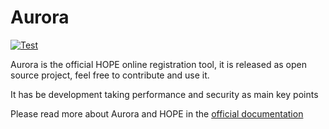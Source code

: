 # Aurora

[![Test](https://github.com/unicef/hope-aurora/actions/workflows/test.yml/badge.svg)](https://github.com/unicef/hope-aurora/actions/workflows/test.yml)


Aurora is the official HOPE online registration tool, it is released as open source project, feel free to contribute and use it. 

It has be development taking performance and security as main key points 

Please read more about Aurora and HOPE in the [official documentation](https://unicef.github.io/hope-documentation/) 
